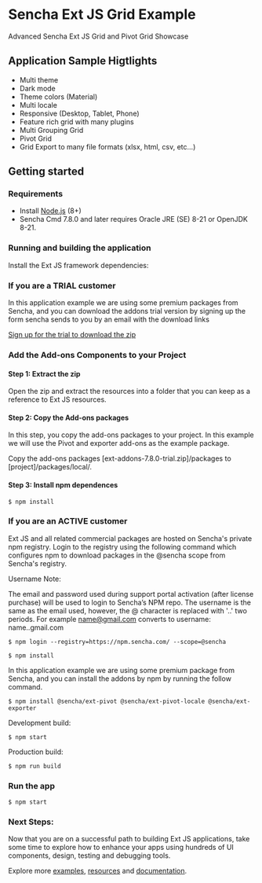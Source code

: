 # Sencha Ext JS Grid Example

Advanced Sencha Ext JS Grid and Pivot Grid Showcase

## Application Sample Higtlights

- Multi theme
- Dark mode
- Theme colors (Material)
- Multi locale
- Responsive (Desktop, Tablet, Phone)
- Feature rich grid with many plugins
- Multi Grouping Grid
- Pivot Grid
- Grid Export to many file formats (xlsx, html, csv, etc...)

## Getting started
### Requirements

- Install [Node.js](https://nodejs.org/) (8+)
- Sencha Cmd 7.8.0 and later requires Oracle JRE (SE) 8-21 or OpenJDK 8-21.


### Running and building the application
Install the Ext JS framework dependencies:

### If you are a TRIAL customer

In this application example we are using some premium packages from Sencha, and you can download the addons trial version by signing
 up the form sencha sends to you by an email with the download links

[Sign up for the trial to download the zip](https://www.sencha.com/products/evaluate/)


### Add the Add-ons Components to your Project

#### Step 1: Extract the zip
Open the zip and extract the resources into a folder that you can keep as a reference to Ext JS resources.

#### Step 2: Copy the Add-ons packages
In this step, you copy the add-ons packages to your project. In this example we will use the Pivot and exporter add-ons as the example package.

Copy the add-ons packages [ext-addons-7.8.0-trial.zip]/packages to [project]/packages/local/.


#### Step 3: Install npm dependences


    $ npm install



### If you are an ACTIVE customer

Ext JS and all related commercial packages are hosted on Sencha's private npm registry. Login to the registry using the following command which configures npm to download packages in the @sencha scope from Sencha's registry.

Username Note:

The email and password used during support portal activation (after license purchase) will be used to login to Sencha’s NPM repo. The username is the same as the email used, however, the @ character is replaced with '..' two periods. For example name@gmail.com converts to username: name..gmail.com

    $ npm login --registry=https://npm.sencha.com/ --scope=@sencha

    $ npm install

In this application example we are using some premium package from Sencha, and you can install the addons by npm by running the follow command.

    $ npm install @sencha/ext-pivot @sencha/ext-pivot-locale @sencha/ext-exporter



Development build:

    $ npm start

Production build:

    $ npm run build

### Run the app

    $ npm start


### Next Steps:

Now that you are on a successful path to building Ext JS applications, take some time to explore how to enhance your apps using hundreds of UI components, design, testing and debugging tools.

Explore more [examples](https://examples.sencha.com/extjs/), [resources](https://www.sencha.com/resources/) and [documentation](https://docs.sencha.com/extjs/).